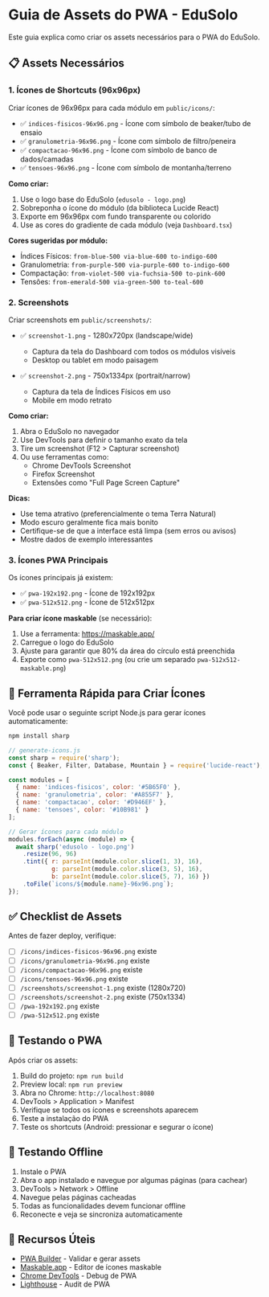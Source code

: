 # Guia de Assets do PWA - EduSolo

Este guia explica como criar os assets necessários para o PWA do EduSolo.

## 📋 Assets Necessários

### 1. Ícones de Shortcuts (96x96px)

Criar ícones de 96x96px para cada módulo em `public/icons/`:

- ✅ `indices-fisicos-96x96.png` - Ícone com símbolo de beaker/tubo de ensaio
- ✅ `granulometria-96x96.png` - Ícone com símbolo de filtro/peneira
- ✅ `compactacao-96x96.png` - Ícone com símbolo de banco de dados/camadas
- ✅ `tensoes-96x96.png` - Ícone com símbolo de montanha/terreno

**Como criar:**
1. Use o logo base do EduSolo (`edusolo - logo.png`)
2. Sobreponha o ícone do módulo (da biblioteca Lucide React)
3. Exporte em 96x96px com fundo transparente ou colorido
4. Use as cores do gradiente de cada módulo (veja `Dashboard.tsx`)

**Cores sugeridas por módulo:**
- Índices Físicos: `from-blue-500 via-blue-600 to-indigo-600`
- Granulometria: `from-purple-500 via-purple-600 to-indigo-600`
- Compactação: `from-violet-500 via-fuchsia-500 to-pink-600`
- Tensões: `from-emerald-500 via-green-500 to-teal-600`

### 2. Screenshots

Criar screenshots em `public/screenshots/`:

- ✅ `screenshot-1.png` - 1280x720px (landscape/wide)
  - Captura da tela do Dashboard com todos os módulos visíveis
  - Desktop ou tablet em modo paisagem

- ✅ `screenshot-2.png` - 750x1334px (portrait/narrow)
  - Captura da tela de Índices Físicos em uso
  - Mobile em modo retrato

**Como criar:**
1. Abra o EduSolo no navegador
2. Use DevTools para definir o tamanho exato da tela
3. Tire um screenshot (F12 > Capturar screenshot)
4. Ou use ferramentas como:
   - Chrome DevTools Screenshot
   - Firefox Screenshot
   - Extensões como "Full Page Screen Capture"

**Dicas:**
- Use tema atrativo (preferencialmente o tema Terra Natural)
- Modo escuro geralmente fica mais bonito
- Certifique-se de que a interface está limpa (sem erros ou avisos)
- Mostre dados de exemplo interessantes

### 3. Ícones PWA Principais

Os ícones principais já existem:
- ✅ `pwa-192x192.png` - Ícone de 192x192px
- ✅ `pwa-512x512.png` - Ícone de 512x512px

**Para criar ícone maskable** (se necessário):
1. Use a ferramenta: https://maskable.app/
2. Carregue o logo do EduSolo
3. Ajuste para garantir que 80% da área do círculo está preenchida
4. Exporte como `pwa-512x512.png` (ou crie um separado `pwa-512x512-maskable.png`)

## 🎨 Ferramenta Rápida para Criar Ícones

Você pode usar o seguinte script Node.js para gerar ícones automaticamente:

```bash
npm install sharp
```

```javascript
// generate-icons.js
const sharp = require('sharp');
const { Beaker, Filter, Database, Mountain } = require('lucide-react');

const modules = [
  { name: 'indices-fisicos', color: '#5B65F0' },
  { name: 'granulometria', color: '#A855F7' },
  { name: 'compactacao', color: '#D946EF' },
  { name: 'tensoes', color: '#10B981' }
];

// Gerar ícones para cada módulo
modules.forEach(async (module) => {
  await sharp('edusolo - logo.png')
    .resize(96, 96)
    .tint({ r: parseInt(module.color.slice(1, 3), 16), 
            g: parseInt(module.color.slice(3, 5), 16), 
            b: parseInt(module.color.slice(5, 7), 16) })
    .toFile(`icons/${module.name}-96x96.png`);
});
```

## ✅ Checklist de Assets

Antes de fazer deploy, verifique:

- [ ] `/icons/indices-fisicos-96x96.png` existe
- [ ] `/icons/granulometria-96x96.png` existe
- [ ] `/icons/compactacao-96x96.png` existe
- [ ] `/icons/tensoes-96x96.png` existe
- [ ] `/screenshots/screenshot-1.png` existe (1280x720)
- [ ] `/screenshots/screenshot-2.png` existe (750x1334)
- [ ] `/pwa-192x192.png` existe
- [ ] `/pwa-512x512.png` existe

## 🚀 Testando o PWA

Após criar os assets:

1. Build do projeto: `npm run build`
2. Preview local: `npm run preview`
3. Abra no Chrome: `http://localhost:8080`
4. DevTools > Application > Manifest
5. Verifique se todos os ícones e screenshots aparecem
6. Teste a instalação do PWA
7. Teste os shortcuts (Android: pressionar e segurar o ícone)

## 📱 Testando Offline

1. Instale o PWA
2. Abra o app instalado e navegue por algumas páginas (para cachear)
3. DevTools > Network > Offline
4. Navegue pelas páginas cacheadas
5. Todas as funcionalidades devem funcionar offline
6. Reconecte e veja se sincroniza automaticamente

## 🎯 Recursos Úteis

- [PWA Builder](https://www.pwabuilder.com/) - Validar e gerar assets
- [Maskable.app](https://maskable.app/) - Editor de ícones maskable
- [Chrome DevTools](https://developer.chrome.com/docs/devtools/) - Debug de PWA
- [Lighthouse](https://developers.google.com/web/tools/lighthouse) - Audit de PWA


